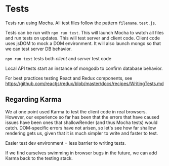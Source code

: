 # Tests

Tests run using Mocha. All test files follow the pattern `filename.test.js`.

Tests can be run with `npm run test`. This will launch Mocha to watch all files and run tests on updates. This will test server and client code. Client code uses jsDOM to mock a DOM environment. It will also launch mongo so that we can test server DB behavior.

`npm run test` tests both *client* and *server* test code

Local API tests start an instance of mongodb to confirm database behavior.

For best practices testing React and Redux components, see https://github.com/reactjs/redux/blob/master/docs/recipes/WritingTests.md


## Regarding Karma

We at one point used Karma to test the client code in real browsers. However, our experience so far has been that the errors that have caused issues have been ones that shallowRender (and thus Mocha tests) would catch. DOM-specific errors have not arisen, so let's see how far shallow rendering gets us, given that it is much simpler to write and faster to test. 

Easier test dev environment = less barrier to writing tests.

If we find ourselves swimming in browser bugs in the future, we can add Karma back to the testing stack.